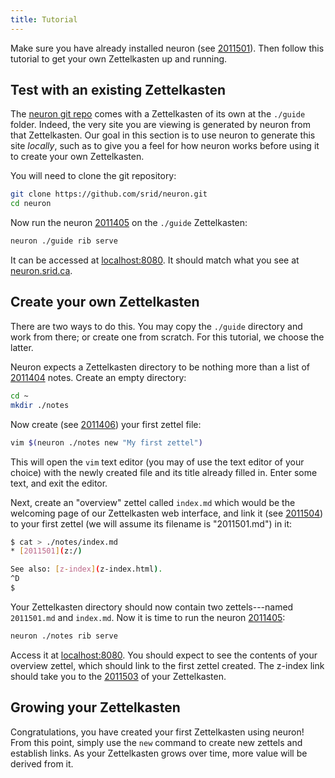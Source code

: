 ```yaml
---
title: Tutorial
---
```


Make sure you have already installed neuron (see [2011501](zcf://installing)). Then follow this tutorial to get your own Zettelkasten up and running.

## Test with an existing Zettelkasten

The [neuron git repo](https://github.com/srid/neuron) comes with a Zettelkasten of its own at the `./guide` folder. Indeed, the very site you are viewing is generated by neuron from that Zettelkasten. Our goal in this section is to use neuron to generate this site *locally*, such as to give you a feel for how neuron works before using it to create your own Zettelkasten.

You will need to clone the git repository:

```bash
git clone https://github.com/srid/neuron.git
cd neuron
```

Now run the neuron [2011405](zcf://web-intr) on the `./guide` Zettelkasten:

```bash
neuron ./guide rib serve
```

It can be accessed at [localhost:8080](http://localhost:8080). It should match what you see at [neuron.srid.ca](https://neuron.srid.ca).

## Create your own Zettelkasten

There are two ways to do this. You may copy the `./guide` directory and work from there; or create one from scratch. For this tutorial, we choose the latter.

Neuron expects a Zettelkasten directory to be nothing more than a list of [2011404](zcf://z-md) notes. Create an empty directory:

```bash
cd ~
mkdir ./notes
```

Now create (see [2011406](zcf://editing)) your first zettel file:

```bash
vim $(neuron ./notes new "My first zettel")
```

This will open the `vim` text editor (you may of use the text editor of your choice) with the newly created file and its title already filled in. Enter some text, and exit the editor. 

Next, create an "overview" zettel called `index.md` which would be the welcoming page of our Zettelkasten web interface, and link it (see [2011504](zcf://linking)) to your first zettel (we will assume its filename is "2011501.md") in it:

```bash
$ cat > ./notes/index.md
* [2011501](z:/)

See also: [z-index](z-index.html).
^D
$
```

Your Zettelkasten directory should now contain two zettels---named `2011501.md` and `index.md`.  Now it is time to run the neuron [2011405](zcf://web-intr):

```bash
neuron ./notes rib serve 
```

Access it at [localhost:8080](http://localhost:8080). You should expect to see the contents of your overview zettel, which should link to the first zettel created. The z-index link should take you to the [2011503](zcf://graph-view) of your Zettelkasten.

## Growing your Zettelkasten

Congratulations, you have created your first Zettelkasten using neuron! From this point, simply use the `new` command to create new zettels and establish links. As your Zettelkasten grows over time, more value will be derived from it.
